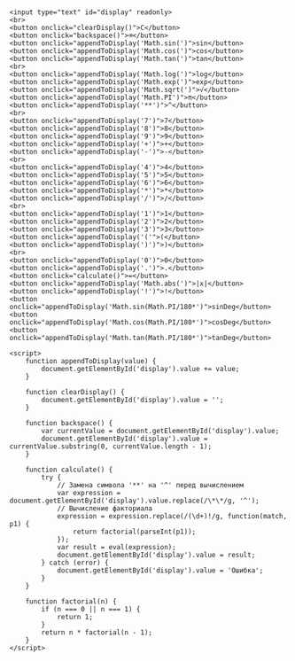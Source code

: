

<head>
    <meta charset="UTF-8">
    <meta http-equiv="X-UA-Compatible" content="IE=edge">
    <meta name="viewport" content="width=device-width, initial-scale=1.0">
    <title>Инженерный Калькулятор</title>
    <style>
        body {
            font-family: Arial, sans-serif;
            margin: 20px;
        }
        input {
            width: 100%;
            padding: 10px;
            margin-bottom: 10px;
        }
        button {
            width: 100%;
            padding: 10px;
            background-color: #4CAF50;
            color: white;
            border: none;
            cursor: pointer;
        }
    </style>
</head>
<body>

    <input type="text" id="display" readonly>
    <br>
    <button onclick="clearDisplay()">C</button>
    <button onclick="backspace()">⌫</button>
    <button onclick="appendToDisplay('Math.sin(')">sin</button>
    <button onclick="appendToDisplay('Math.cos(')">cos</button>
    <button onclick="appendToDisplay('Math.tan(')">tan</button>
    <br>
    <button onclick="appendToDisplay('Math.log(')">log</button>
    <button onclick="appendToDisplay('Math.exp(')">exp</button>
    <button onclick="appendToDisplay('Math.sqrt(')">√</button>
    <button onclick="appendToDisplay('Math.PI')">π</button>
    <button onclick="appendToDisplay('**')">^</button>
    <br>
    <button onclick="appendToDisplay('7')">7</button>
    <button onclick="appendToDisplay('8')">8</button>
    <button onclick="appendToDisplay('9')">9</button>
    <button onclick="appendToDisplay('+')">+</button>
    <button onclick="appendToDisplay('-')">-</button>
    <br>
    <button onclick="appendToDisplay('4')">4</button>
    <button onclick="appendToDisplay('5')">5</button>
    <button onclick="appendToDisplay('6')">6</button>
    <button onclick="appendToDisplay('*')">*</button>
    <button onclick="appendToDisplay('/')">/</button>
    <br>
    <button onclick="appendToDisplay('1')">1</button>
    <button onclick="appendToDisplay('2')">2</button>
    <button onclick="appendToDisplay('3')">3</button>
    <button onclick="appendToDisplay('('">(</button>
    <button onclick="appendToDisplay(')')">)</button>
    <br>
    <button onclick="appendToDisplay('0')">0</button>
    <button onclick="appendToDisplay('.')">.</button>
    <button onclick="calculate()">=</button>
    <button onclick="appendToDisplay('Math.abs(')">|x|</button>
    <button onclick="appendToDisplay('!')">!</button>
    <button onclick="appendToDisplay('Math.sin(Math.PI/180*')">sinDeg</button>
    <button onclick="appendToDisplay('Math.cos(Math.PI/180*')">cosDeg</button>
    <button onclick="appendToDisplay('Math.tan(Math.PI/180*')">tanDeg</button>

    <script>
        function appendToDisplay(value) {
            document.getElementById('display').value += value;
        }

        function clearDisplay() {
            document.getElementById('display').value = '';
        }

        function backspace() {
            var currentValue = document.getElementById('display').value;
            document.getElementById('display').value = currentValue.substring(0, currentValue.length - 1);
        }

        function calculate() {
            try {
                // Замена символа '**' на '^' перед вычислением
                var expression = document.getElementById('display').value.replace(/\*\*/g, '^');
                // Вычисление факториала
                expression = expression.replace(/(\d+)!/g, function(match, p1) {
                    return factorial(parseInt(p1));
                });
                var result = eval(expression);
                document.getElementById('display').value = result;
            } catch (error) {
                document.getElementById('display').value = 'Ошибка';
            }
        }

        function factorial(n) {
            if (n === 0 || n === 1) {
                return 1;
            }
            return n * factorial(n - 1);
        }
    </script>

